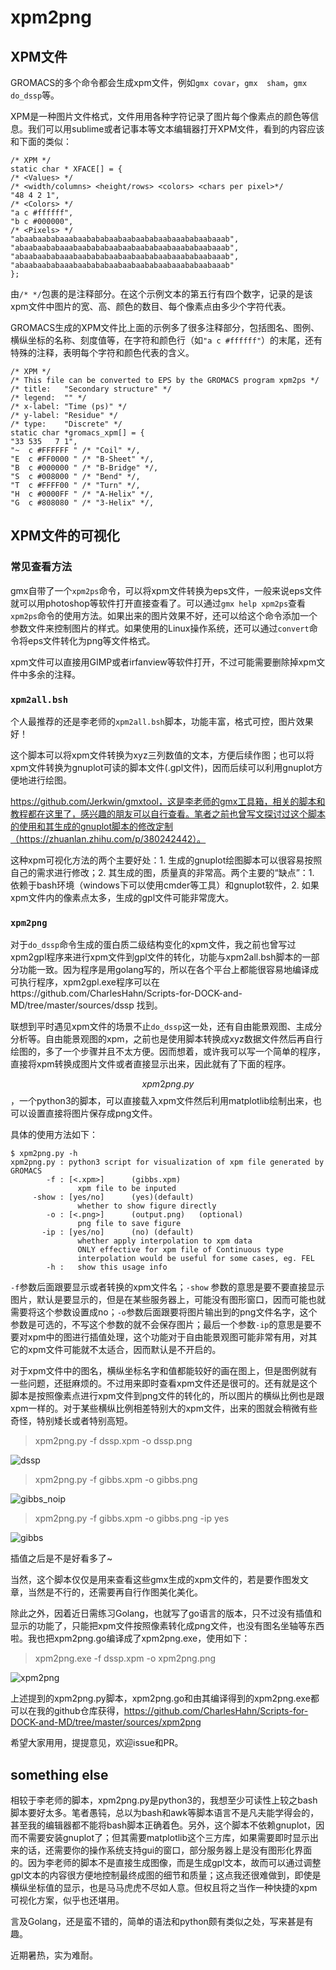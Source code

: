 # xpm2png

## XPM文件

GROMACS的多个命令都会生成xpm文件，例如`gmx covar`，`gmx  sham`，`gmx do_dssp`等。

XPM是一种图片文件格式，文件用用各种字符记录了图片每个像素点的颜色等信息。我们可以用sublime或者记事本等文本编辑器打开XPM文件，看到的内容应该和下面的类似：

```xpm
/* XPM */
static char * XFACE[] = {
/* <Values> */
/* <width/columns> <height/rows> <colors> <chars per pixel>*/
"48 4 2 1",
/* <Colors> */
"a c #ffffff",
"b c #000000",
/* <Pixels> */
"abaabaababaaabaabababaabaabaababaabaaababaabaaab",
"abaabaababaaabaabababaabaabaababaabaaababaabaaab",
"abaabaababaaabaabababaabaabaababaabaaababaabaaab",
"abaabaababaaabaabababaabaabaababaabaaababaabaaab"
};
```

由`/* */`包裹的是注释部分。在这个示例文本的第五行有四个数字，记录的是该xpm文件中图片的宽、高、颜色的数目、每个像素点由多少个字符代表。

GROMACS生成的XPM文件比上面的示例多了很多注释部分，包括图名、图例、横纵坐标的名称、刻度值等，在字符和颜色行（如`"a c #ffffff"`）的末尾，还有特殊的注释，表明每个字符和颜色代表的含义。

```xpm
/* XPM */
/* This file can be converted to EPS by the GROMACS program xpm2ps */
/* title:   "Secondary structure" */
/* legend:  "" */
/* x-label: "Time (ps)" */
/* y-label: "Residue" */
/* type:    "Discrete" */
static char *gromacs_xpm[] = {
"33 535   7 1",
"~  c #FFFFFF " /* "Coil" */,
"E  c #FF0000 " /* "B-Sheet" */,
"B  c #000000 " /* "B-Bridge" */,
"S  c #008000 " /* "Bend" */,
"T  c #FFFF00 " /* "Turn" */,
"H  c #0000FF " /* "A-Helix" */,
"G  c #808080 " /* "3-Helix" */,
```

## XPM文件的可视化

### 常见查看方法

gmx自带了一个`xpm2ps`命令，可以将xpm文件转换为eps文件，一般来说eps文件就可以用photoshop等软件打开直接查看了。可以通过`gmx help xpm2ps`查看`xpm2ps`命令的使用方法。如果出来的图片效果不好，还可以给这个命令添加一个参数文件来控制图片的样式。如果使用的Linux操作系统，还可以通过`convert`命令将eps文件转化为png等文件格式。

xpm文件可以直接用GIMP或者irfanview等软件打开，不过可能需要删除掉xpm文件中多余的注释。

### `xpm2all.bsh` 

个人最推荐的还是李老师的`xpm2all.bsh`脚本，功能丰富，格式可控，图片效果好！

这个脚本可以将xpm文件转换为xyz三列数值的文本，方便后续作图；也可以将xpm文件转换为gnuplot可读的脚本文件(.gpl文件)，因而后续可以利用gnuplot方便地进行绘图。

https://github.com/Jerkwin/gmxtool，这是李老师的gmx工具箱，相关的脚本和教程都在这里了，感兴趣的朋友可以自行查看。笔者之前也曾写文探讨过这个脚本的使用和其生成的gnuplot脚本的修改定制（https://zhuanlan.zhihu.com/p/380242442）。

这种xpm可视化方法的两个主要好处：1. 生成的gnuplot绘图脚本可以很容易按照自己的需求进行修改；2. 其生成的图，质量真的非常高。两个主要的“缺点”：1. 依赖于bash环境（windows下可以使用cmder等工具）和gnuplot软件，2. 如果xpm文件内的像素点太多，生成的gpl文件可能非常庞大。

### `xpm2png` 

对于`do_dssp`命令生成的蛋白质二级结构变化的xpm文件，我之前也曾写过xpm2gpl程序来进行xpm文件到gpl文件的转化，功能与xpm2all.bsh脚本的一部分功能一致。因为程序是用golang写的，所以在各个平台上都能很容易地编译成可执行程序，xpm2gpl.exe程序可以在https://github.com/CharlesHahn/Scripts-for-DOCK-and-MD/tree/master/sources/dssp 找到。

联想到平时遇见xpm文件的场景不止`do_dssp`这一处，还有自由能景观图、主成分分析等。自由能景观图的xpm，之前也是使用脚本转换成xyz数据文件然后再自行绘图的，多了一个步骤并且不太方便。因而想着，或许我可以写一个简单的程序，直接将xpm转换成图片文件或者直接显示出来，因此就有了下面的程序。

$$xpm2png.py$$，一个python3的脚本，可以直接载入xpm文件然后利用matplotlib绘制出来，也可以设置直接将图片保存成png文件。

具体的使用方法如下：

```
$ xpm2png.py -h
xpm2png.py : python3 script for visualization of xpm file generated by GROMACS
        -f : [<.xpm>]      (gibbs.xpm)
               xpm file to be inputed
     -show : [yes/no]      (yes)(default)
               whether to show figure directly
        -o : [<.png>]      (output.png)   (optional)
               png file to save figure
       -ip : [yes/no]      (no) (default)
               whether apply interpolation to xpm data
               ONLY effective for xpm file of Continuous type
               interpolation would be useful for some cases, eg. FEL
        -h :   show this usage info
```

`-f`参数后面跟要显示或者转换的xpm文件名；`-show` 参数的意思是要不要直接显示图片，默认是要显示的，但是在某些服务器上，可能没有图形窗口，因而可能也就需要将这个参数设置成no；`-o`参数后面跟要将图片输出到的png文件名字，这个参数是可选的，不写这个参数的就不会保存图片；最后一个参数`-ip`的意思是要不要对xpm中的图进行插值处理，这个功能对于自由能景观图可能非常有用，对其它的xpm文件可能就不太适合，因而默认是不开启的。

对于xpm文件中的图名，横纵坐标名字和值都能较好的画在图上，但是图例就有一些问题，还挺麻烦的。不过用来即时查看xpm文件还是很可的。还有就是这个脚本是按照像素点进行xpm文件到png文件的转化的，所以图片的横纵比例也是跟xpm一样的。对于某些横纵比例相差特别大的xpm文件，出来的图就会稍微有些奇怪，特别矮长或者特别高短。

> xpm2png.py -f dssp.xpm -o dssp.png

![dssp](dssp.png)

> xpm2png.py -f gibbs.xpm -o gibbs.png

![gibbs_noip](gibbs_noip.png)

> xpm2png.py -f gibbs.xpm -o gibbs.png -ip yes

![gibbs](gibbs.png)

插值之后是不是好看多了~



当然，这个脚本仅仅是用来查看这些gmx生成的xpm文件的，若是要作图发文章，当然是不行的，还需要再自行作图美化美化。



除此之外，因着近日需练习Golang，也就写了go语言的版本，只不过没有插值和显示的功能了，只能把xpm文件按照像素转化成png文件，也没有图名坐轴等东西啦。我也把xpm2png.go编译成了xpm2png.exe，使用如下：

> xpm2png.exe -f dssp.xpm -o xpm2png.png

![xpm2png](xpm2png.png)



上述提到的xpm2png.py脚本，xpm2png.go和由其编译得到的xpm2png.exe都可以在我的github仓库获得，https://github.com/CharlesHahn/Scripts-for-DOCK-and-MD/tree/master/sources/xpm2png 

希望大家用用，提提意见，欢迎issue和PR。



## something else

相较于李老师的脚本，xpm2png.py是python3的，我想至少可读性上较之bash脚本要好太多。笔者愚钝，总以为bash和awk等脚本语言不是凡夫能学得会的，甚至我的编辑器都不能将bash脚本正确着色。另外，这个脚本不依赖gnuplot，因而不需要安装gnuplot了；但其需要matplotlib这个三方库，如果需要即时显示出来的话，还需要你的操作系统支持gui的窗口，部分服务器上是没有图形化界面的。因为李老师的脚本不是直接生成图像，而是生成gpl文本，故而可以通过调整gpl文本的内容很方便地控制最终成图的细节和质量；这点我还很难做到，即使是横纵坐标值的显示，也是马马虎虎不尽如人意。但权且将之当作一种快捷的xpm可视化方案，似乎也还堪用。

言及Golang，还是蛮不错的，简单的语法和python颇有类似之处，写来甚是有趣。

近期暑热，实为难耐。





